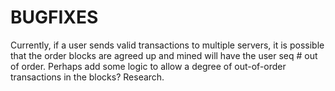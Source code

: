 # BUGFIXES
Currently, if a user sends valid transactions to multiple servers, it is possible that the order blocks are agreed up and mined will have the user seq # out of order. Perhaps add some logic to allow a degree of out-of-order transactions in the blocks? Research.

